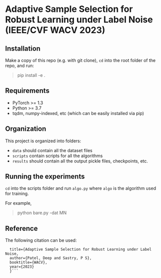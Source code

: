 # Adaptive Sample Selection for Robust Learning under Label Noise (IEEE/CVF WACV 2023)

## Installation

Make a copy of this repo (e.g. with git clone), ```cd``` into the root folder of the repo, and run:

> pip install -e .

## Requirements
- PyTorch >= 1.3
- Python >= 3.7
- tqdm, numpy-indexed, etc (which can be easily installed via pip)

## Organization

This project is organized into folders:
- ```data``` should contain all the dataset files
- ```scripts``` contain scripts for all the algorithms
- ```results``` should contain all the output pickle files, checkpoints, etc.

## Running the experiments

```cd``` into the scripts folder and run ```algo.py``` where ```algo```  is the algorithm used for training.

For example,

> python bare.py -dat MN

## Reference

The following citation can be used:
```@inproceedings{bare_wacv_2023,
  title={Adaptive Sample Selection for Robust Learning under Label Noise,
  author={Patel, Deep and Sastry, P S},
  booktitle={WACV},
  year={2023}
  }```
